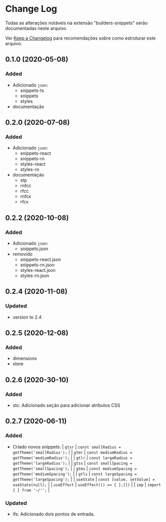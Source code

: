 # Change Log

Todas as alterações notáveis ​​na extensão "builders-snippets" serão documentadas neste arquivo.

Ver [Keep a Changelog](https://keepachangelog.com/pt-BR/1.0.0/) para recomendações sobre como estruturar este arquivo.

<a name="0.0.1"></a>

## 0.1.0 (2020-05-08)
### Added
- Adicionado `json`:
    - snippets-ts
    - snippets
    - styles
- documentação

## 0.2.0 (2020-07-08)
### Added
- Adicionado `json`:
    - snippets-react
    - snippets-rn
    - styles-react
    - styles-rn
- documentação
    - stp
    - rnfcc
    - rfcc
    - rnfcx
    - rfcx

## 0.2.2 (2020-10-08)
### Added
- Adicionado `json`:
    - snippets.json
- removido
    - snippets-react.json
    - snippets-rn.json
    - styles-react.json
    - styles-rn.json

## 0.2.4 (2020-11-08)
### Updated
- version to 2.4

## 0.2.5 (2020-12-08)
### Added
- dimensions
- store

## 0.2.6 (2020-30-10)
### Added
- stc: Adicionado seção para adicionar atributos CSS

## 0.2.7 (2020-06-11)
### Added
- Criado novos snippets:
| `gtsr`     | `const smallRadius = getTheme('smallRadius');` |
| `gtmr`     | `const mediumRadius = getTheme('mediumRadius');` |
| `gtlr`     | `const largeRadius = getTheme('largeRadius');` |
| `gtss`     | `const smallSpacing = getTheme('smallSpacing');` |
| `gtms`     | `const mediumSpacing = getTheme('mediumSpacing');` |
| `gtls`     | `const largeSpacing = getTheme('largeSpacing');` |
| `useState`     | `const [value, setValue] = useState(null);` |
| `useEffect`     | `useEffect(() => { },[])` |
| `imp`     | `import { } from '~/'';` |

### Updated
- ifs: Adicionado dois pontos de entrada.
